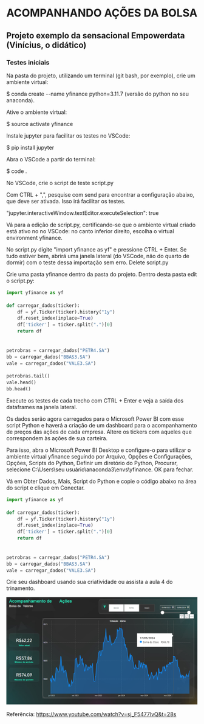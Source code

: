# ACOMPANHANDO AÇÕES DA BOLSA

## Projeto exemplo da sensacional Empowerdata (Vinícius, o didático)

### Testes iniciais

Na pasta do projeto, utilizando um terminal (git bash, por exemplo), crie um ambiente virtual:

$ conda create --name yfinance python=3.11.7 (versão do python no seu anaconda).

Ative o ambiente virtual:

$ source activate yfinance

Instale jupyter para facilitar os testes no VSCode:

$ pip install jupyter

Abra o VSCode a partir do terminal:

$ code .

No VSCode, crie o script de teste script.py

Com CTRL + ",", pesquise com send para encontrar a configuração abaixo, que deve ser ativada. Isso irá facilitar os testes.

"jupyter.interactiveWindow.textEditor.executeSelection": true

Vá para a edição de script.py, certificando-se que o ambiente virtual criado está ativo no no VSCode: no canto inferior direito, escolha o virtual environment yfinance.

No script.py digite "import yfinance as yf" e pressione CTRL + Enter. Se tudo estiver bem, abrirá uma janela lateral (do VSCode, não do quarto de dormir) com o teste dessa importação sem erro. Delete script.py

Crie uma pasta yfinance dentro da pasta do projeto. Dentro desta pasta edit o script.py:

```python
import yfinance as yf

def carregar_dados(ticker):
    df = yf.Ticker(ticker).history("1y")
    df.reset_index(inplace=True)
    df['ticker'] = ticker.split(".")[0]
    return df


petrobras = carregar_dados("PETR4.SA")
bb = carregar_dados("BBAS3.SA")
vale = carregar_dados("VALE3.SA")

petrobras.tail()
vale.head()
bb.head()
```

Execute os testes de cada trecho com CTRL + Enter e veja a saída dos dataframes na janela lateral.

Os dados serão agora carregados para o Microsoft Power BI com esse script Python e haverá a criação de um dashboard para o acompanhamento de preços das ações de cada empresa. Altere os tickers com aqueles que correspondem às ações de sua carteira.

Para isso, abra o Microsoft Power BI Desktop e configure-o para utilizar o ambiente virtual yfinance seguindo por Arquivo, Opções e Configurações, Opções, Scripts do Python, Definir um diretório do Python, Procurar, selecione C:\Users\seu usuário\anaconda3\envs\yfinance. OK para fechar.

Vá em Obter Dados, Mais, Script do Python e copie o código abaixo na área do script e clique em Conectar.

```python
import yfinance as yf

def carregar_dados(ticker):
    df = yf.Ticker(ticker).history("1y")
    df.reset_index(inplace=True)
    df['ticker'] = ticker.split(".")[0]
    return df


petrobras = carregar_dados("PETR4.SA")
bb = carregar_dados("BBAS3.SA")
vale = carregar_dados("VALE3.SA")
```

Crie seu dashboard usando sua criatividade ou assista a aula 4 do trinamento.

![´](dash.png)

Referência: https://www.youtube.com/watch?v=sj_F5477lvQ&t=28s
